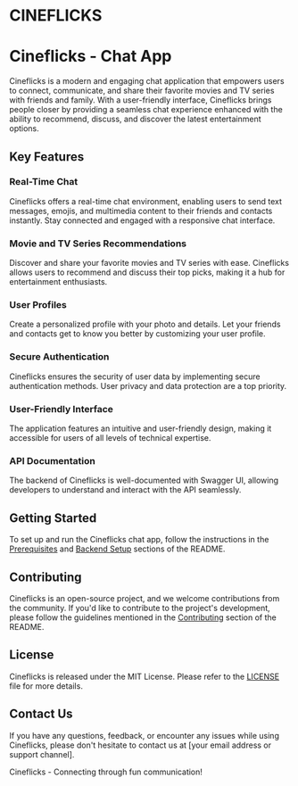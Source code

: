 
# CINEFLICKS

# Cineflicks - Chat App

Cineflicks is a modern and engaging chat application that empowers users to connect, communicate, and share their favorite movies and TV series with friends and family. With a user-friendly interface, Cineflicks brings people closer by providing a seamless chat experience enhanced with the ability to recommend, discuss, and discover the latest entertainment options.

## Key Features

### Real-Time Chat

Cineflicks offers a real-time chat environment, enabling users to send text messages, emojis, and multimedia content to their friends and contacts instantly. Stay connected and engaged with a responsive chat interface.

### Movie and TV Series Recommendations

Discover and share your favorite movies and TV series with ease. Cineflicks allows users to recommend and discuss their top picks, making it a hub for entertainment enthusiasts.

### User Profiles

Create a personalized profile with your photo and details. Let your friends and contacts get to know you better by customizing your user profile.

### Secure Authentication

Cineflicks ensures the security of user data by implementing secure authentication methods. User privacy and data protection are a top priority.

### User-Friendly Interface

The application features an intuitive and user-friendly design, making it accessible for users of all levels of technical expertise.

### API Documentation

The backend of Cineflicks is well-documented with Swagger UI, allowing developers to understand and interact with the API seamlessly.

## Getting Started

To set up and run the Cineflicks chat app, follow the instructions in the [Prerequisites](#prerequisites) and [Backend Setup](#backend-setup) sections of the README.

## Contributing

Cineflicks is an open-source project, and we welcome contributions from the community. If you'd like to contribute to the project's development, please follow the guidelines mentioned in the [Contributing](#contributing) section of the README.

## License

Cineflicks is released under the MIT License. Please refer to the [LICENSE](LICENSE) file for more details.

## Contact Us

If you have any questions, feedback, or encounter any issues while using Cineflicks, please don't hesitate to contact us at [your email address or support channel].

Cineflicks - Connecting through fun communication!
